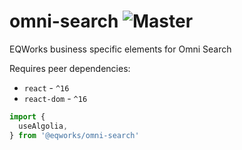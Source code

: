 # omni-search ![Master](https://github.com/EQWorks/omni-search/workflows/Master/badge.svg)


EQWorks business specific elements for Omni Search

Requires peer dependencies:

- `react` - `^16`
- `react-dom` - `^16`

```js
import {
  useAlgolia,
} from '@eqworks/omni-search'
```